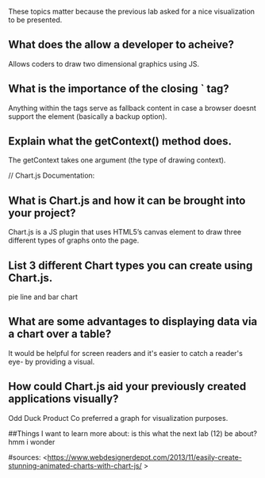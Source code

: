 These topics matter because the previous lab asked for a nice visualization to be presented.


## What does the <canvas> allow a developer to acheive?
Allows coders to draw two dimensional graphics using JS.

## What is the importance of the closing `</canvas> tag?
 Anything within the tags serve as fallback content in case a browser doesnt support the element (basically a backup option).

## Explain what the getContext() method does.

 The getContext takes one argument (the type of drawing context).

// Chart.js Documentation:
## What is Chart.js and how it can be brought into your project?

Chart.js is a JS plugin that uses HTML5’s canvas element to draw three different types of graphs onto the page.

## List 3 different Chart types you can create using Chart.js.

pie line and bar chart

## What are some advantages to displaying data via a chart over a table?

It would be helpful for screen readers and it's easier to catch a reader's eye- by providing a visual.

## How could Chart.js aid your previously created applications visually?

Odd Duck Product Co preferred a graph for visualization purposes.


##Things I want to learn more about:
is this what the next lab (12) be about? hmm i wonder

#sources:
<https://www.webdesignerdepot.com/2013/11/easily-create-stunning-animated-charts-with-chart-js/ >